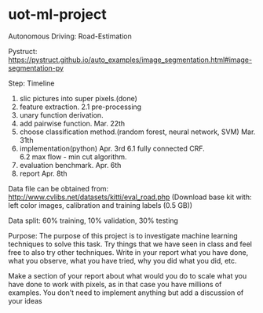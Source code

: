 # uot-ml-project
Autonomous Driving: Road-Estimation

Pystruct:
https://pystruct.github.io/auto_examples/image_segmentation.html#image-segmentation-py

Step:                                                                                        Timeline
1. slic pictures into super pixels.(done)
2. feature extraction.
   2.1 pre-processing                   
3. unary function derivation.
4. add pairwise function.                                                                    Mar. 22th
5. choose classification method.(random forest, neural network, SVM)                         Mar. 31th
6. implementation(python)                                                                    Apr. 3rd
   6.1 fully connected CRF.     
   6.2 max flow - min cut algorithm.
7. evaluation benchmark.                                                                     Apr. 6th
8. report                                                                                    Apr. 8th

Data file can be obtained from: 
http://www.cvlibs.net/datasets/kitti/eval_road.php 
(Download base kit with: left color images, calibration and training labels (0.5 GB))

Data split:
60% training, 10% validation, 30% testing

Purpose:
The purpose of this project is to investigate machine learning techniques to solve this task. Try things that we have seen in class and feel free to also try other techniques. Write in your report what you have done, what you observe, what you have tried, why you did what you did, etc.

Make a section of your report about what would you do to scale what you have done to work with pixels, as in that case you have millions of examples. You don’t need to implement anything but add a discussion of your ideas
